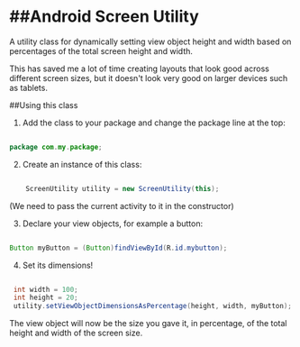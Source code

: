 ##Android Screen Utility
=

A utility class for dynamically setting view object height and width based on percentages of the total screen height and width.

This has saved me a lot of time creating layouts that look good across different screen sizes, but it doesn't look very good on larger devices such as tablets.

##Using this class

1. Add the class to your package and change the package line at the top:

```Java

package com.my.package;

```

2. Create an instance of this class:

```Java

	ScreenUtility utility = new ScreenUtility(this);

```
(We need to pass the current activity to it in the constructor)

3. Declare your view objects, for example a button:

```Java

Button myButton = (Button)findViewById(R.id.mybutton);

```

4. Set its dimensions!

```Java

 int width = 100;
 int height = 20;
 utility.setViewObjectDimensionsAsPercentage(height, width, myButton);

```

The view object will now be the size you gave it, in percentage, of the total height and width of the screen size.
